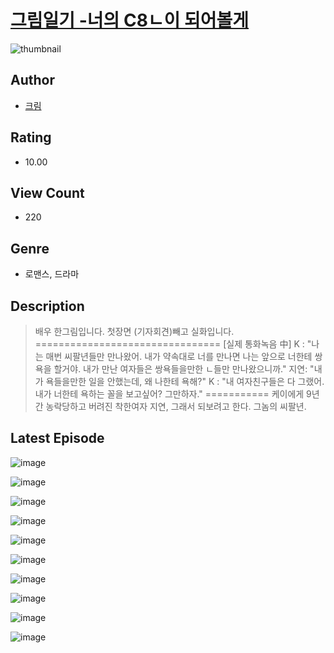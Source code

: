 # [그림일기 -너의 C8ㄴ이 되어볼게](https://comic.naver.com/challenge/list?titleId=811364)
![thumbnail](https://image-comic.pstatic.net/user_contents_data/challenge_comic/2023/05/25/367007/upload_7365409807368794161_480x623.jpeg)

## Author
- [크림](https://comic.naver.com/artistTitle?id=367007)

## Rating
- 10.00

## View Count
- 220

## Genre
- 로맨스, 드라마

## Description
> 배우 한그림입니다. 첫장면 (기자회견)빼고 실화입니다. ================================ [실제 통화녹음 中] K : "나는 매번 씨팔년들만 만나왔어. 내가 약속대로 너를 만나면 나는 앞으로 너한테 쌍욕을 할거야. 내가 만난 여자들은 쌍욕들을만한 ㄴ들만 만나왔으니까." 지연: "내가 욕들을만한 일을 안했는데, 왜 나한테 욕해?" K : "내 여자친구들은 다 그랬어. 내가 너한테 욕하는 꼴을 보고싶어? 그만하자." =========== 케이에게 9년간 농락당하고 버려진 착한여자 지연, 그래서 되보려고 한다. 그놈의 씨팔년.


## Latest Episode
![image](https://image-comic.pstatic.net/user_contents_data/challenge_comic/2023/05/25/367007/upload_3474076549931885158.jpeg)

![image](https://image-comic.pstatic.net/user_contents_data/challenge_comic/2023/05/25/367007/upload_7161394527921582180.jpeg)

![image](https://image-comic.pstatic.net/user_contents_data/challenge_comic/2023/05/25/367007/upload_3617574894807627577.jpeg)

![image](https://image-comic.pstatic.net/user_contents_data/challenge_comic/2023/05/25/367007/upload_4062920195444193377.jpeg)

![image](https://image-comic.pstatic.net/user_contents_data/challenge_comic/2023/05/27/367007/upload_3919034806053122105.jpeg)

![image](https://image-comic.pstatic.net/user_contents_data/challenge_comic/2023/05/25/367007/upload_7147832961791113520.jpeg)

![image](https://image-comic.pstatic.net/user_contents_data/challenge_comic/2023/05/25/367007/upload_3979264949165766963.jpeg)

![image](https://image-comic.pstatic.net/user_contents_data/challenge_comic/2023/05/26/367007/upload_7075824828593352760.jpeg)

![image](https://image-comic.pstatic.net/user_contents_data/challenge_comic/2023/05/27/367007/upload_3919649419383039537.jpeg)

![image](https://image-comic.pstatic.net/user_contents_data/challenge_comic/2023/05/27/367007/upload_3473793056169867569.jpeg)
